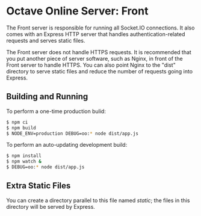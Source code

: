 Octave Online Server: Front
===========================

The Front server is responsible for running all Socket.IO connections. It also comes with an Express HTTP server that handles authentication-related requests and serves static files.

The Front server does not handle HTTPS requests. It is recommended that you put another piece of server software, such as Nginx, in front of the Front server to handle HTTPS. You can also point Nginx to the "dist" directory to serve static files and reduce the number of requests going into Express.

## Building and Running

To perform a one-time production bulid:

```bash
$ npm ci
$ npm build
$ NODE_ENV=production DEBUG=oo:* node dist/app.js
```

To perform an auto-updating development build:

```bash
$ npm install
$ npm watch &
$ DEBUG=oo:* node dist/app.js
```

## Extra Static Files

You can create a directory parallel to this file named *static*; the files in this directory will be served by Express.
